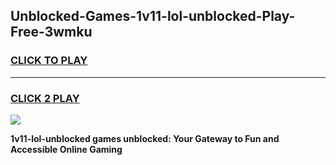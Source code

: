 
## Unblocked-Games-1v11-lol-unblocked-Play-Free-3wmku
<h3>
<a href="https://premium76.site?title=1v11-lol-unblocked&ref=23A">CLICK TO PLAY</a></h3>
<hr>

<h3>
<a href="https://premium76.site?title=1v11-lol-unblocked&ref=23A">CLICK 2 PLAY</a>
  
</h3>

<a href="https://premium76.site?title=1v11-lol-unblocked&ref=23A"><img src="https://clearcache.store/games.png"></a>


**1v11-lol-unblocked games unblocked: Your Gateway to Fun and Accessible Online Gaming**
